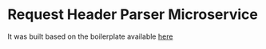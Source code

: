# Request Header Parser Microservice

It was built based on the boilerplate available [here](https://github.com/freeCodeCamp/boilerplate-project-headerparser/)